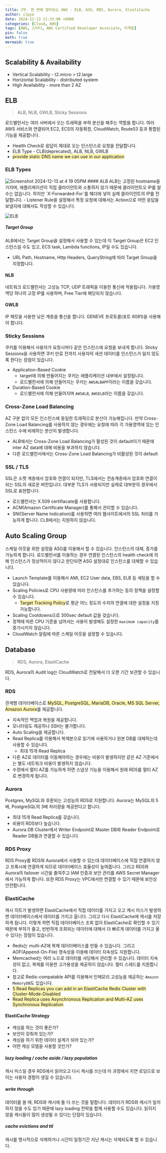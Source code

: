 ```yaml
---
title: 2부. 한 번에 알아보는 AWS - ELB, ASG, RDS, Aurora, ElastiCache
author: ilpyo
date: 2024-12-13 11:33:00 +0900
categories: [Cloud, AWS]
tags: [AWS, 스터디, AWS Certified Developer Associate, 자격증]
pin: false
math: true
mermaid: true
---
```


## Scalability & Availability
- Vertical Scalability - t2.micro > t2.large
- Horizontal Scalability - distributed system
- High Availability - more than 2 AZ

## ELB
> ALB, NLB, GWLB, Sticky Sessions

로드밸런서는 여러 서버에서 오는 트래픽을 부하 분산을 해주는 역할을 합니다. 여러 AWS 서비스와 연결되어 EC2, ECS의 자동확장, CloudWatch, Route53 등과 통합된 기능을 제공합니다.
- Health Check로 응답이 제대로 오는 인스턴스로 요청을 전달합니다.
- ELB Type - CLB(deprecated), ALB, NLB, GWLB
- <span style="background-color:#fff5b1">provide static DNS name we can use in our application</span>

### ELB Types

<img alt="Screenshot 2024-12-13 at 4 19 05PM" src="https://github.com/user-attachments/assets/014a4df0-1b0b-407d-8650-4669f8df3639" />
#### ALB
ALB는 고정된 hostname을 가지며, 애플리케이션이 직접 클라이언트와 소통하지 않기 때문에 클라이언트오 IP를 알 수는 없습니다. 하지만 `X-Forwarded-For`를 헤더에 넣어 실제 클라이언트의 IP를 전달합니다. 
- Listener Rule을 설정해서 특정 요청에 대해서는 Action으로 어떤 응답을 보낼지에 대해서도 작성할 수 있습니다. 

![ELB](https://github.com/user-attachments/assets/9af868e7-10f4-423e-8867-c177f30c20b0)

##### Target Group
ALB에서는 Target Group을 설정해서 사용할 수 있는데 이 Target Group은 EC2 인스턴스일 수도 있고, ECS task, Lambda functions, IP일 수도 있습니다.
- URL Path, Hostname, Http Headers, QueryString에 따라 Target Group을 지정합니다.

#### NLB
네트워크 로드밸런서는 고성능 TCP, UDP 트래픽을 이용한 통신에 적용됩니다. 가용영역당 하나의 고정 IP를 사용하며, Free Tier에 해당되지 않습니다.

#### GWLB
IP 패킷을 사용한 낮은 계층을 통신을 합니다. GENEVE 프로토콜(포트 6081)을 사용해야 합니다.

### Sticky Sessions
쿠키를 이용해서 사용자가 요청시마다 같은 인스턴스에 요청을 보내게 합니다. Sticky Sessions을 사용하면 쿠키 만료 전까지 사용자의 세션 데이터를 인스턴스가 잃지 않도록 한다는 장점이 있습니다.
- Application-Based Cookie
  - target에 의해 만들어지는 쿠키는 애플리케이션 내부에서 설정됩니다.
  - 로드밸런서에 의해 만들어지는 쿠키는 `AWSALBAPP`이라는 이름을 갖습니다.
- Duration-Based Cookie
  - 로드밸런서에 의해 만들어지며 `AWSALB`, `AWSELB`라는 이름을 갖습니다.

### Cross-Zone Load Balancing
AZ 구분 없이 모든 인스턴스에 동일한 트래픽으로 분산이 가능해집니다. 만약 Cross-Zone Load Balancing를 사용하지 않는 경우에는 요청에 따라 각 가용영역에 있는 인스턴스 수에 비례하는 분산이 발생합니다.
- ALB에서는 Cross-Zone Load Balancing가 활성된 것이 default이기 때문에 inter AZ data에 대해 비용을 부과하지 않습니다.
- 다른 로드밸런서에서는 Cross-Zone Load Balancing가 비활성된 것이 default

### SSL / TLS
SSL은 소켓 계층에서 암호화 연결이 되지만, TLS에서는 전송계층에서 암호화 연결이 되는 SSL의 새로운 버전입니다. 대부분 TLS가 사용되지만 실제로 대부분의 경우에서 SSL로 표현합니다.
- 로드밸런서는 X.509 certifiacate를 사용합니다.
- ACM(Amazon Certificate Manager)를 통해서 관리할 수 있습니다.
- SNI(Server Name Indication)를 사용하면 여러 웹사이트에서의 SSL 처리를 가능하게 합니다. CLB에서는 지원하지 않습니다.

## Auto Scaling Group
스케일 아웃을 위한 설정을 ASG를 이용해서 할 수 있습니다. 인스턴스의 대체, 증가를 가능하게 합니다. 로드밸런서를 이용하는 경우 연결된 인스턴스의 health check에 의해 인스턴스가 정상적이지 않다고 판단되면 ASG 설정대로 인스턴스를 대체할 수 있습니다.
- Launch Template를 이용해서 AMI, EC2 User data, EBS, ELB 등 세팅을 할 수 있습니다.
- Scaling Policies로 CPU 사용량에 따라 인스턴스를 추가하는 등의 정책을 설정할 수 있습니다.
  - <span style="background-color:#fff5b1">Target Tracking Policy</span>로 평균 어느 정도의 수치의 연결에 대한 설정을 지정 가능합니다.
- Scaling Cooldowns으로 300sec default 값을 갖습니다.
- 정책에 따른 CPU 기준을 넘어서는 사용이 발생해도 설정한 `maximum capacity`를 증가시키지 않습니다.
- CloudWatch 알림에 따른 스케일 아웃을 설정할 수 있습니다.

## Database
> RDS, Aurora, ElastiCache

RDS, Aurora의 Audit log는 CloudWatch로 전달해서 더 오랜 기간 보관할 수 있습니다.

### RDS
관계형 데이터베이스로 <span style="background-color:#fff5b1">MySQL, PostgreSQL, MariaDB, Oracle, MS SQL Server, Amazon Aurora</span>를 제공합니다.
- 지속적인 백업과 복원을 제공합니다.
- 모니터링도 제공하나 SSH는 불가합니다.
- Auto Scaling을 제공합니다.
- Read Replica를 이용해서 복제본으로 읽기에 사용하거나 원본 DB를 대체하는데 사용할 수 있습니다.
  - 최대 15개 Read Replica
- 다른 AZ로 데이터를 이동해야하는 경우에는 비용이 발생하지만 같은 AZ 기준에서는 별도 네트워크 비용이 발생하지 않습니다.
- 수정에서 멀티 AZ를 가능하게 하면 스냅샷 기능을 이용해서 원래 RDS를 멀티 AZ로 변경하게 됩니다.

### Aurora
Postgres, MySQL와 호환되는 고성능의 RDS로 지원합니다. Aurora는 MySQL의 5배, PostgreSQL의 3배 처리량을 제공한다고 합니다.
- 최대 15개 Read Replica를 갖습니다.
- 비용이 RDS보다 높습니다.
- Aurora DB Cluster에서 Writer Endpoint로 Master DB와 Reader Endpoint로 Reader DB들과 연결할 수 있습니다. 

### RDS Proxy
RDS Proxy를 RDS와 Aurora에서 사용할 수 있는데 데이터베이스에 직접 연결하지 않고 프록시에 연결하게 되므로 데이터베이스 효율성이 높여줍니다. 그리고 RDS와 Aurora의 failover 시간을 줄여주고
IAM 인증과 보안 관리를 AWS Secret Manager에서 가능하게 합니다.
또한 RDS Proxy는 VPC에서만 연결할 수 있기 때문에 보안상 안전합니다.

### ElastiCache
캐시 히트가 발생하면 ElastiCache에서 직접 데이터를 가지고 오고 캐시 미스가 발생하면 데이터베이스에서 데이터를 가지고 옵니다. 그리고 다시 ElastiCache에 캐시를 저장하게 됩니다.
이렇게 하면 직접 데이터베이스 조회 없이 ElastiCache로 확인할 수 있기 때문에 부하가 줄고, 빈번하게 조회되는 데이터에 대해서 더 빠르게 데이터를 가지고 올 수 있다는 장점이 있습니다.
- Redis는 multi-AZ에 복제 데이터베이스를 만들 수 있습니다. 그리고 AOF(Append-On-File) 영속성을 이용해 데이터 지속성도 지원합니다.
- Memcached는 여러 노드로 데이터를 샤딩해서 관리할 수 있습니다. 데이터 지속성이 없고, 복제를 이용한 고가용성을 제공하지 않습니다. 멀티 스레드를 지원합니다.
- 참고로 Redis-compatable API를 이용해서 인메모리 고성능을 제공하는 `Amazon MemoryDB`도 있습니다.
- <span style="background-color:#fff5b1">5 Read Replicas you can add in an ElastiCache Redis Cluster with Cluster-Mode-Disabled</span>
- <span style="background-color:#fff5b1">Read Replica uses Asynchronous Replication and Multi-AZ uses Synchronous Replication</span>

#### ElastiCache Strategy
- 캐싱을 하는 것이 좋은가?
- 보안이 갖춰져 있는가?
- 캐싱을 하기 위한 데이터 설계가 되어 있는가?
- 어떤 캐싱 모델을 사용할 것인가?

##### lazy loading / cache aside / lazy population
캐시 미스일 경우 RDS에서 읽어오고 다시 캐시를 쓰는데 이 과정에서 지연 로딩으로 보이는 사용자 경험이 생길 수 있습니다.

##### write through
데이터를 쓸 때, RDS와 캐시에 둘 다 쓰는 것을 말합니다. 데이터가 RDS와 캐시가 일치하지 않을 수도 있기 때문에 lazy loading 전략을 함께 사용할 수도 있습니다.
읽히지 않을 캐시들이 많이 생성될 수 있다는 단점이 있습니다.

##### cache evictions and ttl
캐시를 명시적으로 삭제하거나 시간이 일정기간 지난 캐시는 삭제되도록 할 수 있습니다.
